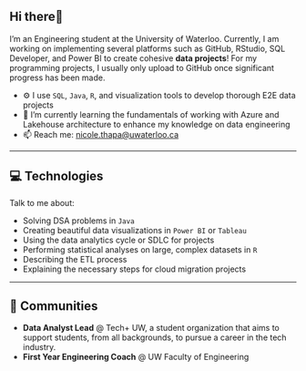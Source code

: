 ## Hi there👋 
I’m an Engineering student at the University of Waterloo. Currently, I am working on implementing several platforms such as GitHub, RStudio, SQL Developer, and Power BI to create cohesive **data projects**! For my programming projects, I usually only upload to GitHub once significant progress has been made. 

- ⚙️ I use `SQL`, `Java`, `R`, and visualization tools to develop thorough E2E data projects 
- 🌱 I’m currently learning the fundamentals of working with Azure and Lakehouse architecture to enhance my knowledge on data engineering
- 📫 Reach me: nicole.thapa@uwaterloo.ca

***
## 💻 Technologies
Talk to me about:
- Solving DSA problems in `Java`
- Creating beautiful data visualizations in `Power BI` or `Tableau`
- Using the data analytics cycle or SDLC for projects
- Performing statistical analyses on large, complex datasets in `R`
- Describing the ETL process
- Explaining the necessary steps for cloud migration projects

***
## 👯 Communities
- **Data Analyst Lead** @ Tech+ UW, a student organization that aims to support students, from all backgrounds, to pursue a career in the tech industry.
- **First Year Engineering Coach** @ UW Faculty of Engineering
